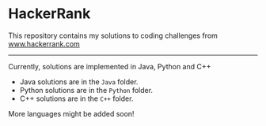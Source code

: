 # HackerRank
This repository contains my solutions to coding challenges from www.hackerrank.com

---
Currently, solutions are implemented in Java, Python and C++
- Java solutions are in the `Java` folder.
- Python solutions are in the `Python` folder.
- C++ solutions are in the `C++` folder.

More languages might be added soon!
